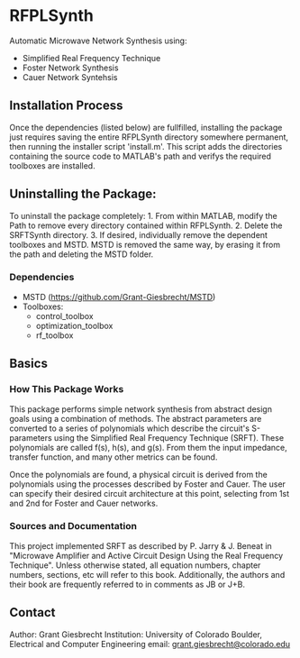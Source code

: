 # RFPLSynth
Automatic Microwave Network Synthesis using:

* Simplified Real Frequency Technique
* Foster Network Synthesis
* Cauer Network Syntehsis

## Installation Process
Once the dependencies (listed below) are fullfilled, installing the package just
requires saving the entire RFPLSynth directory somewhere permanent, then running
the installer script 'install.m'. This script adds the directories containing
the source code to MATLAB's path and verifys the required toolboxes are
installed.

## Uninstalling the Package:
To uninstall the package completely:
	1. From within MATLAB, modify the Path to remove every directory contained within RFPLSynth.
 	2. Delete the SRFTSynth directory.
	3. If desired, individually remove the dependent toolboxes and MSTD. MSTD is removed the same way,
	by erasing it from the path and deleting the MSTD folder.


### Dependencies

 * MSTD (https://github.com/Grant-Giesbrecht/MSTD)
 * Toolboxes:
 	* control_toolbox
	* optimization_toolbox
	* rf_toolbox


## Basics

### How This Package Works
This package performs simple network synthesis from abstract design goals using
a combination of methods. The abstract parameters are converted to a series of
polynomials which describe the circuit's S-parameters using the Simplified Real
Frequency Technique (SRFT). These polynomials are called f(s), h(s), and g(s).
From them the input impedance, transfer function, and many other metrics can be
found.

Once the polynomials are found, a physical circuit is derived from the
polynomials using the processes described by Foster and Cauer. The user can
specify their desired circuit architecture at this point, selecting from 1st and
2nd for Foster and Cauer networks.

### Sources and Documentation

This project implemented SRFT as described by P. Jarry & J. Beneat in "Microwave Amplifier and Active Circuit
Design Using the Real Frequency Technique". Unless otherwise stated, all
equation numbers, chapter numbers, sections, etc will refer to this book.
Additionally, the authors and their book are frequently referred to in comments
as JB or J+B.

## Contact

Author: Grant Giesbrecht
Institution: University of Colorado Boulder, Electrical and Computer Engineering
email: grant.giesbrecht@colorado.edu
